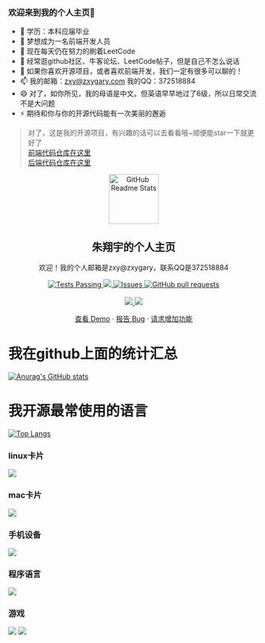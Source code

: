 ### 欢迎来到我的个人主页👋
- 🔭 学历：本科应届毕业
- 🌱 梦想成为一名前端开发人员
- 👯 现在每天仍在努力的刷着LeetCode
- 🤔 经常逛github社区、牛客论坛、LeetCode帖子，但是自己不怎么说话
- 💬 如果你喜欢开源项目，或者喜欢前端开发，我们一定有很多可以聊的！
- 📫 我的邮箱：zxy@zxygary.com  我的QQ：372518884
- 😄 对了，如你所见，我的母语是中文。但英语早早地过了6级，所以日常交流不是大问题
- ⚡ 期待和你与你的开源代码能有一次美丽的邂逅
> 对了，这是我的开源项目，有兴趣的话可以去看看哦~顺便能star一下就更好了  
> [前端代码仓库在这里](https://github.com/zxygary/graduation-front)  
> [后端代码仓库在这里](https://github.com/zxygary/graduation-project)  

<p align="center">
 <img width="100px" src="https://res.cloudinary.com/anuraghazra/image/upload/v1594908242/logo_ccswme.svg" align="center" alt="GitHub Readme Stats" />
 <h2 align="center">朱翔宇的个人主页</h2>
 <p align="center">欢迎！我的个人邮箱是zxy@zxygary，联系QQ是372518884</p>
</p>
  <p align="center">
    <a href=https://github.com/zxygary/graduation-project/actions">
      <img alt="Tests Passing" src="https://github.com/anuraghazra/github-readme-stats/workflows/Test/badge.svg" />
    </a>
    <a href="https://codecov.io/gh/anuraghazra/github-readme-stats">
      <img src="https://codecov.io/gh/anuraghazra/github-readme-stats/branch/master/graph/badge.svg" />
    </a>
    <a href="https://github.com/zxygary/graduation-project/issues">
      <img alt="Issues" src="https://img.shields.io/github/issues/anuraghazra/github-readme-stats?color=0088ff" />
    </a>
    <a href="https://github.com/zxygary/graduation-project/pulls">
      <img alt="GitHub pull requests" src="https://img.shields.io/github/issues-pr/anuraghazra/github-readme-stats?color=0088ff" />
    </a>
    <br />
    <br />
    <a href="https://a.paddle.com/v2/click/16413/119403?link=1227">
      <img src="https://img.shields.io/badge/Supported%20by-VSCode%20Power%20User%20%E2%86%92-gray.svg?colorA=655BE1&colorB=4F44D6&style=for-the-badge"/>
    </a>
    <a href="https://a.paddle.com/v2/click/16413/119403?link=2345">
      <img src="https://img.shields.io/badge/Supported%20by-Node%20Cli.com%20%E2%86%92-gray.svg?colorA=61c265&colorB=4CAF50&style=for-the-badge"/>
    </a>
  </p>

  <p align="center">
    <a href="#demo">查看 Demo</a>
    ·
    <a href="https://github.com/anuraghazra/github-readme-stats/issues/new/choose">报告 Bug</a>
    ·
    <a href="https://github.com/anuraghazra/github-readme-stats/issues/new/choose">请求增加功能</a>
  </p>


# 我在github上面的统计汇总

[![Anurag's GitHub stats](https://github-readme-stats.vercel.app/api?username=zxygary)](https://github.com/zxygary/graduation-project)



# 我开源最常使用的语言
[![Top Langs](https://github-readme-stats.vercel.app/api/top-langs/?username=zxygary)](https://github.com/zxygary/graduation-front)


<!--
**zxygary/zxygary** is a ✨ _special_ ✨ repository because its `README.md` (this file) appears on your GitHub profile.

Here are some ideas to get you started:

- 🔭 I’m currently working on ...
- 🌱 I’m currently learning ...
- 👯 I’m looking to collaborate on ...
- 🤔 I’m looking for help with ...
- 💬 Ask me about ...
- 📫 How to reach me: ...
- 😄 Pronouns: ...
- ⚡ Fun fact: ...
-->

### linux卡片
[![](https://img.shields.io/badge/OS-Arch%20Linux-33aadd?style=flat-square&logo=arch-linux&logoColor=ffffff)](https://www.archlinux.org/)
### mac卡片
[![](https://img.shields.io/badge/macOS-Hackintosh-292e33?style=flat-square&logo=apple&logoColor=ffffff)](https://www.tonymacx86.com/)

### 手机设备
[![](https://img.shields.io/badge/Honor-V30-f5010c?style=flat-square&logo=huawei&logoColor=ffffff)](https://www.apple.com/)

### 程序语言
[![](https://img.shields.io/badge/-Java-007396?style=flat-square&logo=java&logoColor=ffffff)](https://reactjs.org/)

### 游戏
![](https://img.shields.io/badge/-Nintendo%20Switch-e60012?style=flat-square&logo=nintendo%20switch&logoColor=ffffff)
[![](https://img.shields.io/badge/Steam-171a21?style=flat-square&logo=steam&logoColor=ffffff)](https://steamcommunity.com/id/zxygary)
